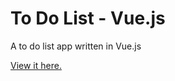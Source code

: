 # To Do List - Vue.js
A to do list app written in Vue.js

[View it here.](https://branflakes7.github.io/to-do-list-vuejs/index.html)
